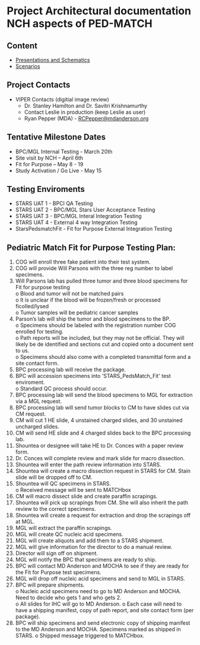 # Project Architectural documentation NCH aspects of PED-MATCH

## Content
* [Presentations and Schematics](schematics)
* [Scenarios](scenarios/README.md)

## Project Contacts
- VIPER Contacts (digitial image review)
  - Dr. Stanley Hamilton and Dr. Savitri Krishnamurthy
  - Contact Leslie in production (keep Leslie as user)
  - Ryan Pepper (MDA) - RCPepper@mdanderson.org

## Tentative Milestone Dates
* BPC/MGL Internal Testing - March 20th
* Site visit by NCH – April 6th
* Fit for Purpose – May 8 - 19
* Study Activation / Go Live - May 15

## Testing Enviroments
- STARS UAT 1 - BPCI QA Testing  
- STARS UAT 2 - BPC/MGL Stars User Acceptance Testing  
- STARS UAT 3 - BPC/MGL Interal Integration Testing   
- STARS UAT 4 - External 4 way Integration Testing  
- StarsPedsmatchFit - Fit for Purpose External Integration Testing  

## Pediatric Match Fit for Purpose Testing Plan:

1)	COG will enroll three fake patient into their test system.  
2)	COG will provide Will Parsons with the three reg number to label specimens. 
3)	Will Parsons lab has pulled three tumor and three blood specimens for Fit for purpose testing  
  o	Blood and tumor will not be matched pairs  
  o	It is unclear if the blood will be frozen/fresh or processed ficolled/lysed  
  o	Tumor samples will be pediatric cancer samples  
4)	Parson’s lab will ship the tumor and blood specimens to the BP.  
  o	Specimens should be labeled with the registration number COG enrolled for testing.  
  o	Path reports will be included, but they may not be official.  They will likely be de identified and sections cut and copied onto a document sent to us.  
  o	Specimens should also come with a completed transmittal form and a site contact form.   
5)	BPC processing lab will receive the package.
6)	BPC will accession specimens into 'STARS_PedsMatch_Fit' test enviroment.  
  o	Standard QC process should occur. 
7)	BPC processing lab will send the blood specimens to MGL for extraction via a MGL request.
8)	BPC processing lab will send tumor blocks to CM to have slides cut via CM request.
9)	CM will cut 1 HE slide, 4 unstained charged slides, and 30 unstained uncharged slides. 
10)	CM will send HE slide and 4 charged slides back to the BPC processing lab.
11)	Shountea or designee will take HE to Dr. Conces with a paper review form.
12)	Dr. Conces will complete review and mark slide for macro dissection. 
13)	Shountea will enter the path review information into STARS.
14)	Shountea will create a macro dissection request in STARS for CM.  Stain slide will be dropped off to CM. 
15)	Shountea will QC specimens in STARS.  
  o	Received message will be sent to MATCHbox
16)	CM will macro dissect slide and create paraffin scrapings.
17)	Shountea will pick up scrapings from CM.  She will also inherit the path review to the correct specimens.
18)	Shountea will create a request for extraction and drop the scrapings off at MGL. 
19)	MGL will extract the paraffin scrapings.
20)	MGL will create QC nucleic acid specimens.
21)	MGL will create aliquots and add them to a STARS shipment.
22)	MGL will give information for the director to do a manual review.
23)	Director will sign off on shipment. 
24)	MGL will notify the BPC that specimens are ready to ship.
25)	BPC will contact MD Anderson and MOCHA to see if they are ready for the Fit for Purpose test specimens. 
26)	MGL will drop off nucleic acid specimens and send to MGL in STARS.
27)	BPC will prepare shipments.  
  o	Nucleic acid specimens need to go to MD Anderson and MOCHA.  Need to decide who gets 1 and who gets 2.  
  o	All slides for IHC will go to MD Anderson.
  o	Each case will need to have a shipping manifest, copy of path report, and site contact form (per package).
28)	BPC will ship specimens and send electronic copy of shipping manifest to the MD Anderson and MOCHA.  Specimens marked as shipped in STARS.
  o	Shipped message triggered to MATCHbox. 
